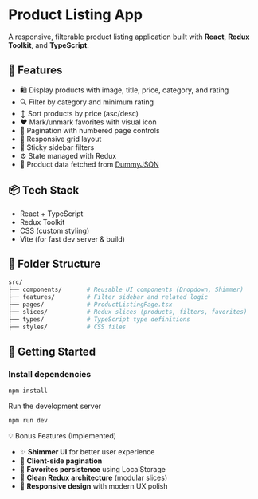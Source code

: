 # Product Listing App

A responsive, filterable product listing application built with **React**, **Redux Toolkit**, and **TypeScript**.

## 🚀 Features

- 🛍️ Display products with image, title, price, category, and rating
- 🔍 Filter by category and minimum rating
- ↕️ Sort products by price (asc/desc)
- ❤️ Mark/unmark favorites with visual icon
- 📄 Pagination with numbered page controls
- 📱 Responsive grid layout
- 📌 Sticky sidebar filters
- ⚙️ State managed with Redux
- 🔄 Product data fetched from [DummyJSON](https://dummyjson.com/)

## 📦 Tech Stack

- React + TypeScript
- Redux Toolkit
- CSS (custom styling)
- Vite (for fast dev server & build)

## 📁 Folder Structure


```bash
src/
├── components/       # Reusable UI components (Dropdown, Shimmer)
├── features/         # Filter sidebar and related logic
├── pages/            # ProductListingPage.tsx
├── slices/           # Redux slices (products, filters, favorites)
├── types/            # TypeScript type definitions
├── styles/           # CSS files
```


## 🧩 Getting Started

### Install dependencies
```bash
npm install
```


Run the development server
```bash
npm run dev
```

💡 Bonus Features (Implemented)

- ✨ **Shimmer UI** for better user experience  
- 📄 **Client-side pagination**  
- 💾 **Favorites persistence** using LocalStorage  
- 🧱 **Clean Redux architecture** (modular slices)  
- 📱 **Responsive design** with modern UX polish

